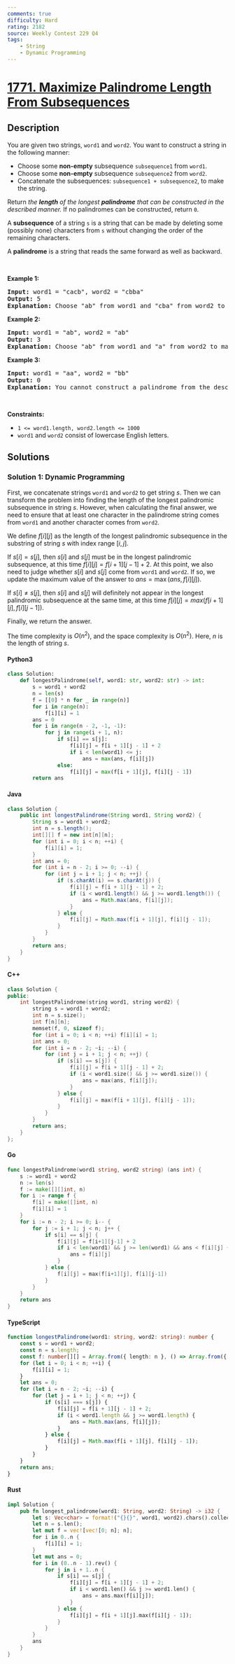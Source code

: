 ```yaml
---
comments: true
difficulty: Hard
rating: 2182
source: Weekly Contest 229 Q4
tags:
    - String
    - Dynamic Programming
---
```


<!-- problem:start -->

# [1771. Maximize Palindrome Length From Subsequences](https://leetcode.com/problems/maximize-palindrome-length-from-subsequences)

## Description

<!-- description:start -->

<p>You are given two strings, <code>word1</code> and <code>word2</code>. You want to construct a string in the following manner:</p>

<ul>
	<li>Choose some <strong>non-empty</strong> subsequence <code>subsequence1</code> from <code>word1</code>.</li>
	<li>Choose some <strong>non-empty</strong> subsequence <code>subsequence2</code> from <code>word2</code>.</li>
	<li>Concatenate the subsequences: <code>subsequence1 + subsequence2</code>, to make the string.</li>
</ul>

<p>Return <em>the <strong>length</strong> of the longest <strong>palindrome</strong> that can be constructed in the described manner. </em>If no palindromes can be constructed, return <code>0</code>.</p>

<p>A <strong>subsequence</strong> of a string <code>s</code> is a string that can be made by deleting some (possibly none) characters from <code>s</code> without changing the order of the remaining characters.</p>

<p>A <strong>palindrome</strong> is a string that reads the same forward&nbsp;as well as backward.</p>

<p>&nbsp;</p>
<p><strong class="example">Example 1:</strong></p>

<pre>
<strong>Input:</strong> word1 = &quot;cacb&quot;, word2 = &quot;cbba&quot;
<strong>Output:</strong> 5
<strong>Explanation:</strong> Choose &quot;ab&quot; from word1 and &quot;cba&quot; from word2 to make &quot;abcba&quot;, which is a palindrome.</pre>

<p><strong class="example">Example 2:</strong></p>

<pre>
<strong>Input:</strong> word1 = &quot;ab&quot;, word2 = &quot;ab&quot;
<strong>Output:</strong> 3
<strong>Explanation:</strong> Choose &quot;ab&quot; from word1 and &quot;a&quot; from word2 to make &quot;aba&quot;, which is a palindrome.</pre>

<p><strong class="example">Example 3:</strong></p>

<pre>
<strong>Input:</strong> word1 = &quot;aa&quot;, word2 = &quot;bb&quot;
<strong>Output:</strong> 0
<strong>Explanation:</strong> You cannot construct a palindrome from the described method, so return 0.</pre>

<p>&nbsp;</p>
<p><strong>Constraints:</strong></p>

<ul>
	<li><code>1 &lt;= word1.length, word2.length &lt;= 1000</code></li>
	<li><code>word1</code> and <code>word2</code> consist of lowercase English letters.</li>
</ul>

<!-- description:end -->

## Solutions

<!-- solution:start -->

### Solution 1: Dynamic Programming

First, we concatenate strings `word1` and `word2` to get string $s$. Then we can transform the problem into finding the length of the longest palindromic subsequence in string $s$. However, when calculating the final answer, we need to ensure that at least one character in the palindrome string comes from `word1` and another character comes from `word2`.

We define $f[i][j]$ as the length of the longest palindromic subsequence in the substring of string $s$ with index range $[i, j]$.

If $s[i] = s[j]$, then $s[i]$ and $s[j]$ must be in the longest palindromic subsequence, at this time $f[i][j] = f[i + 1][j - 1] + 2$. At this point, we also need to judge whether $s[i]$ and $s[j]$ come from `word1` and `word2`. If so, we update the maximum value of the answer to $ans=\max(ans, f[i][j])$.

If $s[i] \neq s[j]$, then $s[i]$ and $s[j]$ will definitely not appear in the longest palindromic subsequence at the same time, at this time $f[i][j] = max(f[i + 1][j], f[i][j - 1])$.

Finally, we return the answer.

The time complexity is $O(n^2)$, and the space complexity is $O(n^2)$. Here, $n$ is the length of string $s$.

<!-- tabs:start -->

#### Python3

```python
class Solution:
    def longestPalindrome(self, word1: str, word2: str) -> int:
        s = word1 + word2
        n = len(s)
        f = [[0] * n for _ in range(n)]
        for i in range(n):
            f[i][i] = 1
        ans = 0
        for i in range(n - 2, -1, -1):
            for j in range(i + 1, n):
                if s[i] == s[j]:
                    f[i][j] = f[i + 1][j - 1] + 2
                    if i < len(word1) <= j:
                        ans = max(ans, f[i][j])
                else:
                    f[i][j] = max(f[i + 1][j], f[i][j - 1])
        return ans
```

#### Java

```java
class Solution {
    public int longestPalindrome(String word1, String word2) {
        String s = word1 + word2;
        int n = s.length();
        int[][] f = new int[n][n];
        for (int i = 0; i < n; ++i) {
            f[i][i] = 1;
        }
        int ans = 0;
        for (int i = n - 2; i >= 0; --i) {
            for (int j = i + 1; j < n; ++j) {
                if (s.charAt(i) == s.charAt(j)) {
                    f[i][j] = f[i + 1][j - 1] + 2;
                    if (i < word1.length() && j >= word1.length()) {
                        ans = Math.max(ans, f[i][j]);
                    }
                } else {
                    f[i][j] = Math.max(f[i + 1][j], f[i][j - 1]);
                }
            }
        }
        return ans;
    }
}
```

#### C++

```cpp
class Solution {
public:
    int longestPalindrome(string word1, string word2) {
        string s = word1 + word2;
        int n = s.size();
        int f[n][n];
        memset(f, 0, sizeof f);
        for (int i = 0; i < n; ++i) f[i][i] = 1;
        int ans = 0;
        for (int i = n - 2; ~i; --i) {
            for (int j = i + 1; j < n; ++j) {
                if (s[i] == s[j]) {
                    f[i][j] = f[i + 1][j - 1] + 2;
                    if (i < word1.size() && j >= word1.size()) {
                        ans = max(ans, f[i][j]);
                    }
                } else {
                    f[i][j] = max(f[i + 1][j], f[i][j - 1]);
                }
            }
        }
        return ans;
    }
};
```

#### Go

```go
func longestPalindrome(word1 string, word2 string) (ans int) {
	s := word1 + word2
	n := len(s)
	f := make([][]int, n)
	for i := range f {
		f[i] = make([]int, n)
		f[i][i] = 1
	}
	for i := n - 2; i >= 0; i-- {
		for j := i + 1; j < n; j++ {
			if s[i] == s[j] {
				f[i][j] = f[i+1][j-1] + 2
				if i < len(word1) && j >= len(word1) && ans < f[i][j] {
					ans = f[i][j]
				}
			} else {
				f[i][j] = max(f[i+1][j], f[i][j-1])
			}
		}
	}
	return ans
}
```

#### TypeScript

```ts
function longestPalindrome(word1: string, word2: string): number {
    const s = word1 + word2;
    const n = s.length;
    const f: number[][] = Array.from({ length: n }, () => Array.from({ length: n }, () => 0));
    for (let i = 0; i < n; ++i) {
        f[i][i] = 1;
    }
    let ans = 0;
    for (let i = n - 2; ~i; --i) {
        for (let j = i + 1; j < n; ++j) {
            if (s[i] === s[j]) {
                f[i][j] = f[i + 1][j - 1] + 2;
                if (i < word1.length && j >= word1.length) {
                    ans = Math.max(ans, f[i][j]);
                }
            } else {
                f[i][j] = Math.max(f[i + 1][j], f[i][j - 1]);
            }
        }
    }
    return ans;
}
```

#### Rust

```rust
impl Solution {
    pub fn longest_palindrome(word1: String, word2: String) -> i32 {
        let s: Vec<char> = format!("{}{}", word1, word2).chars().collect();
        let n = s.len();
        let mut f = vec![vec![0; n]; n];
        for i in 0..n {
            f[i][i] = 1;
        }
        let mut ans = 0;
        for i in (0..n - 1).rev() {
            for j in i + 1..n {
                if s[i] == s[j] {
                    f[i][j] = f[i + 1][j - 1] + 2;
                    if i < word1.len() && j >= word1.len() {
                        ans = ans.max(f[i][j]);
                    }
                } else {
                    f[i][j] = f[i + 1][j].max(f[i][j - 1]);
                }
            }
        }
        ans
    }
}
```

<!-- tabs:end -->

<!-- solution:end -->

<!-- problem:end -->
